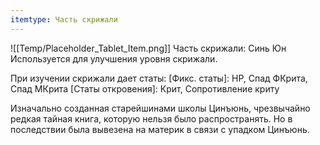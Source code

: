 ```yaml
---
itemtype: Часть скрижали
---
```

![[Temp/Placeholder_Tablet_Item.png]]
Часть скрижали: Синь Юн
Используется для улучшения уровня скрижали.

При изучении скрижали дает статы:
[Фикс. статы]: HP, Спад ФКрита, Спад МКрита 
[Статы откровения]: Крит, Сопротивление криту

Изначально созданная старейшинами школы Цинъюнь, чрезвычайно редкая тайная книга, которую нельзя было распространять. Но в последствии была вывезена на материк в связи с упадком Цинъюнь.
